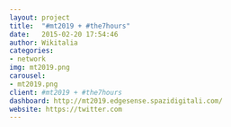 ```yaml
---
layout: project
title:  "#mt2019 + #the7hours"
date:   2015-02-20 17:54:46
author: Wikitalia
categories:
- network
img: mt2019.png
carousel:
- mt2019.png
client: #mt2019 + #the7hours
dashboard: http://mt2019.edgesense.spazidigitali.com/
website: https://twitter.com
---
```

